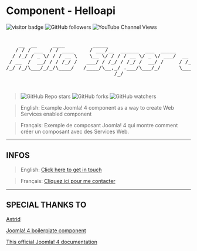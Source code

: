 # Component - Helloapi

![visitor badge](https://visitor-badge.laobi.icu/badge?page_id=alexandreelise.com_helloapi&style=flat&format=true)
![GitHub followers](https://img.shields.io/github/followers/alexandreelise?style=flat)
![YouTube Channel Views](https://img.shields.io/youtube/channel/views/UCCya8rIL-PVHm8Mt4QPW-xw?style=flat&label=YouTube%20%40Api%20Adept%20vues)


<pre>

    __  __     ____         _____                              __                      __              
   / / / ___  / / ____     / ___/__  ______  ___  _____       / ____  ____  ____ ___  / ___  __________
  / /_/ / _ \/ / / __ \    \__ \/ / / / __ \/ _ \/ ___/  __  / / __ \/ __ \/ __ `__ \/ / _ \/ ___/ ___/
 / __  /  __/ / / /_/ /   ___/ / /_/ / /_/ /  __/ /     / /_/ / /_/ / /_/ / / / / / / /  __/ /  (__  ) 
/_/ /_/\___/_/_/\____/   /____/\__,_/ .___/\___/_/      \____/\____/\____/_/ /_/ /_/_/\___/_/  /____/  
                                   /_/                                                                 


</pre>

> ![GitHub Repo stars](https://img.shields.io/github/stars/alexandreelise/com_helloapi?style=flat) ![GitHub forks](https://img.shields.io/github/forks/alexandreelise/com_helloapi?style=flat) ![GitHub watchers](https://img.shields.io/github/watchers/alexandreelise/com_helloapi?style=flat)

> English: Example Joomla! 4 component as a way to create Web Services enabled component

> Français: Exemple de composant Joomla! 4 qui montre comment créer un composant avec des Services Web.


--------------------------------------------

## INFOS

> English: [Click here to get in touch](https://github.com/mralexandrelise/mralexandrelise/blob/master/community.md "Get in touch")

> Français: [Cliquez ici pour me contacter](https://github.com/mralexandrelise/mralexandrelise/blob/master/community.md "Me contacter")

---------------------------------------------

## SPECIAL THANKS TO

[Astrid](https://github.com/astridx)

[Joomla! 4 boilerplate component](https://github.com/joomla-extensions/boilerplate/tree/2019.3/src/j4component)

[This official Joomla! 4 documentation](https://docs.joomla.org/J4.x:Adding_an_API_to_a_Joomla_Component)
